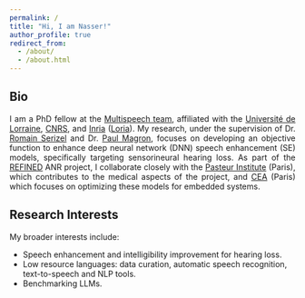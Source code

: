 ```yaml
---
permalink: /
title: "Hi, I am Nasser!"
author_profile: true
redirect_from: 
  - /about/
  - /about.html
---
```


Bio
---
<p style="text-align: justify;">
I am a PhD fellow at the <a href="https://team.inria.fr/multispeech/" target="_blank">Multispeech team</a>, affiliated with the <a href="https://www.univ-lorraine.fr" target="_blank">Université de Lorraine</a>, <a href="https://www.centre-est.cnrs.fr/fr" target="_blank">CNRS</a>, and <a href="https://www.inria.fr/fr/centre-inria-universite-lorraine" target="_blank">Inria</a> (<a href="https://www.loria.fr/fr/" target="_blank">Loria</a>). My research, under the supervision of Dr. <a href="https://scholar.google.com/citations?user=_PXk20cAAAAJ&hl=en" target="_blank">Romain Serizel</a> and Dr. <a href="https://scholar.google.co.uk/citations?user=67-Uh0cAAAAJ&hl=en" target="_blank">Paul Magron</a>, focuses on developing an objective function to enhance deep neural network (DNN) speech enhancement (SE) models, specifically targeting sensorineural hearing loss. As part of the <a href="https://anr.fr/Projet-ANR-21-CE19-0043" target="_blank">REFINED</a> ANR project, I collaborate closely with the <a href="https://www.institut-audition.fr/ceriah" target="_blank">Pasteur Institute</a> (Paris), which contributes to the medical aspects of the project, and <a href="https://www.cea.fr/paris-saclay/Pages/Accueil.aspx" target="_blank">CEA</a> (Paris) which focuses on optimizing these models for embedded systems.
</p>


Research Interests
---
My broader interests include: 
* Speech enhancement and intelligibility improvement for hearing loss. 
* Low resource languages: data curation, automatic speech recognition, text-to-speech and NLP tools. 
* Benchmarking LLMs.